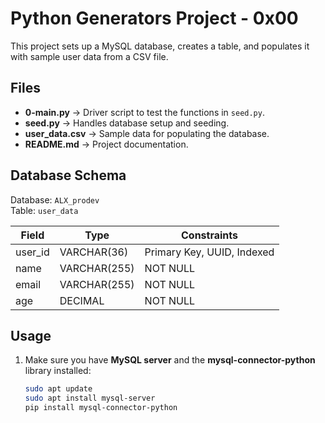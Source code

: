 # Python Generators Project - 0x00

This project sets up a MySQL database, creates a table, and populates it with sample user data from a CSV file.

## Files
- **0-main.py** → Driver script to test the functions in `seed.py`.
- **seed.py** → Handles database setup and seeding.
- **user_data.csv** → Sample data for populating the database.
- **README.md** → Project documentation.

## Database Schema
Database: `ALX_prodev`  
Table: `user_data`

| Field   | Type       | Constraints                   |
|---------|-----------|--------------------------------|
| user_id | VARCHAR(36) | Primary Key, UUID, Indexed    |
| name    | VARCHAR(255) | NOT NULL                     |
| email   | VARCHAR(255) | NOT NULL                     |
| age     | DECIMAL     | NOT NULL                     |

## Usage
1. Make sure you have **MySQL server** and the **mysql-connector-python** library installed:
   ```bash
   sudo apt update
   sudo apt install mysql-server
   pip install mysql-connector-python
